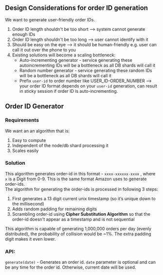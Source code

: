 
## Design Considerations for order ID generation
We want to generate user-friendly order IDs. 
1. Order ID length shouldn't be too short --> system cannot generate enough IDs
2. Order ID length shouldn't be too long --> user cannot identify with it
3. Should be easy on the eye --> it should be human-friendly e.g. user can call it out over the phone to you
4. Existing solutions will become a scaling bottleneck:
      * Auto-incrementing generator - service generating these autoincrementing IDs will be a bottleneck as all DB shards will call it
      * Random number generator - service generating these random IDs will be a bottleneck as all DB shards will call it
      * Prefix `user-id` to order number like USER_ID-ORDER_NUMBER --> your order ID format depends on your `user-id` generation, can result in sticky session if order ID is auto-incrementing.

## Order ID Generator

### Requirements
We want an an algorithm that is:
1. Easy to compute
2. Independent of the node/db shard processing it
3. Scales easily

### Solution
This algorithm generates order-id in this format - `xxxx-xxxxxx-xxxx` , where `x` is a Digit from 0-9. This is the same format Amazon uses to generate order-ids.<br />
The algorithm for generating the order-ids is processed in following 3 steps:

1. First generates a 13 digit current unix timestamp (so it’s unique down to the millisecond)
2. Adds random padding for remaining digits
3. Scrambling order-id using **Cipher Substitution Algorithm** so that the order-id doesn't appear as a timestamp and is not sequential <br />

This algorithm is capable of generating 1,000,000 orders per day (evenly distributed), the probability of collision would be ~1%. The extra padding digit makes it even lower.

### API:

`generate(date)` - Generates an order id. `date` parameter is optional and can be any time for the order id. Otherwise, current date will be used.
